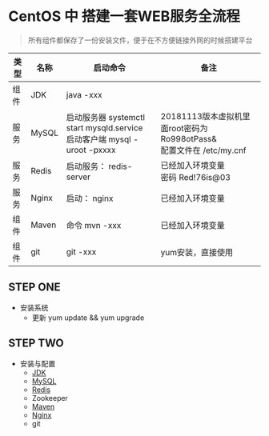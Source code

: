 # CentOS 中 搭建一套WEB服务全流程

> 所有组件都保存了一份安装文件，便于在不方便链接外网的时候搭建平台

|类型|名称|启动命令|备注|
|-|-|-|-|
|组件|JDK|java -xxx||
|服务|MySQL|启动服务器 systemctl start mysqld.service <br>启动客户端 mysql -uroot -pxxxx|20181113版本虚拟机里面root密码为Ro998otPass&<br>配置文件在 /etc/my.cnf|
|服务|Redis|启动服务： redis-server |已经加入环境变量 <br> 密码 Red!76is@03|
|服务|Nginx|启动： nginx|已经加入环境变量|
|组件|Maven|命令 mvn -xxx|已经加入环境变量|
|组件|git|git -xxx|yum安装，直接使用|

## STEP ONE

- 安装系统
  - 更新 yum update && yum upgrade
## STEP TWO
- 安装与配置 
  - [JDK](./01.CentOS-7/001.安装JDK.md)
  - [MySQL](./01.CentOS-7/002.安装MySQL.md)
  - [Redis](./01.CentOS-7/003.安装Redis.md)
  - Zookeeper 
  - [Maven](./01.CentOS-7/004.安装Maven.md)
  - [Nginx](./01.CentOS-7/005.安装Nginx.md)
  - git
  
